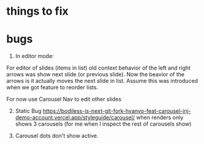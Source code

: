 
# things to fix


# bugs
1) In editor mode:

For editor of slides (items in list)  old context behavior of the left and right arrows was show next slide (or previous slide).  Now the beavior of the arrows is it actually moves the next slide in list.    Assume this was introduced when we got feature to reorder lists.

For now use Carousel Nav to edit other slides

2) Static Bug https://bodiless-js-next-git-fork-hvanyo-feat-carousel-jnj-demo-account.vercel.app/styleguide/carousel/ when renders only shows 3 carousels  (for me when I inspect the rest of carousels show)

3) Carousel dots don't show active.

